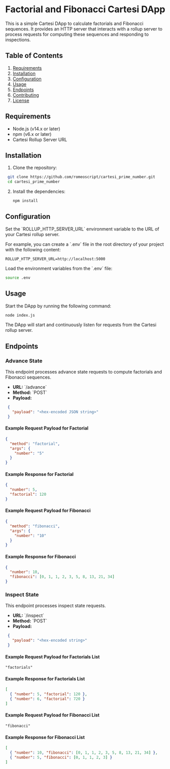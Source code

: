 
# Factorial and Fibonacci Cartesi DApp

This is a simple Cartesi DApp to calculate factorials and Fibonacci sequences. It provides an HTTP server that interacts with a rollup server to process requests for computing these sequences and responding to inspections.

## Table of Contents

1. [Requirements](#requirements)
2. [Installation](#installation)
3. [Configuration](#configuration)
4. [Usage](#usage)
5. [Endpoints](#endpoints)
6. [Contributing](#contributing)
7. [License](#license)

## Requirements

- Node.js (v14.x or later)
- npm (v6.x or later)
- Cartesi Rollup Server URL

## Installation

1. Clone the repository:

  ```bash
   git clone https://github.com/romeoscript/cartesi_prime_number.git
   cd cartesi_prime_number
  ```

2. Install the dependencies:

   ```bash
   npm install
   ```

## Configuration

Set the \`ROLLUP_HTTP_SERVER_URL\` environment variable to the URL of your Cartesi rollup server.

For example, you can create a \`.env\` file in the root directory of your project with the following content:

```plaintext
ROLLUP_HTTP_SERVER_URL=http://localhost:5000
```

Load the environment variables from the \`.env\` file:

```bash
source .env
```

## Usage

Start the DApp by running the following command:

```bash
node index.js
```

The DApp will start and continuously listen for requests from the Cartesi rollup server.

## Endpoints

### Advance State

This endpoint processes advance state requests to compute factorials and Fibonacci sequences.

- **URL:** \`/advance\`
- **Method:** \`POST\`
- **Payload:**
 ```json
  {
    "payload": "<hex-encoded JSON string>"
  }
  ```

#### Example Request Payload for Factorial

```json
{
  "method": "factorial",
  "args": {
    "number": "5"
  }
}
```

#### Example Response for Factorial

```json
{
  "number": 5,
  "factorial": 120
}
```

#### Example Request Payload for Fibonacci

```json
{
  "method": "fibonacci",
  "args": {
    "number": "10"
  }
}
```

#### Example Response for Fibonacci

```json
{
  "number": 10,
  "fibonacci": [0, 1, 1, 2, 3, 5, 8, 13, 21, 34]
}
```

### Inspect State

This endpoint processes inspect state requests.

- **URL:** \`/inspect\`
- **Method:** \`POST\`
- **Payload:**
 ```json
  {
    "payload": "<hex-encoded string>"
  }
```

#### Example Request Payload for Factorials List

```plaintext
"factorials"
```

#### Example Response for Factorials List

```json
[
  { "number": 5, "factorial": 120 },
  { "number": 6, "factorial": 720 }
]
```

#### Example Request Payload for Fibonacci List
```plaintext
"fibonacci"
```

#### Example Response for Fibonacci List

```json
[
  { "number": 10, "fibonacci": [0, 1, 1, 2, 3, 5, 8, 13, 21, 34] },
  { "number": 5, "fibonacci": [0, 1, 1, 2, 3] }
]
```


